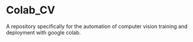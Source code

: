 # Colab_CV
A repository specifically for the automation of computer vision training and deployment with google colab.
